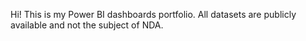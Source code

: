 Hi! This is my Power BI dashboards portfolio. All datasets are publicly available and not the subject of NDA.
